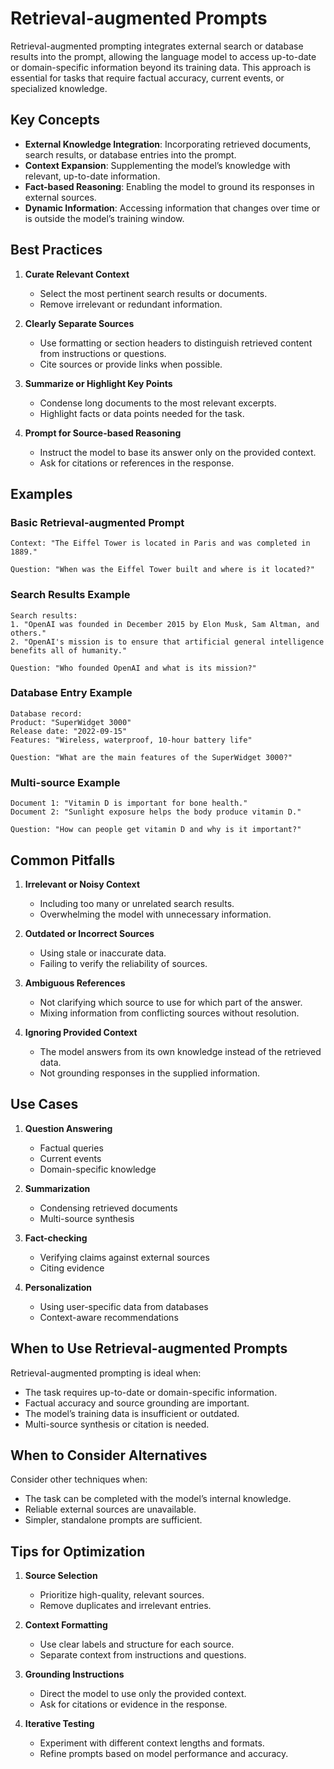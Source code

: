 # Retrieval-augmented Prompts

Retrieval-augmented prompting integrates external search or database results into the prompt, allowing the language model to access up-to-date or domain-specific information beyond its training data. This approach is essential for tasks that require factual accuracy, current events, or specialized knowledge.

## Key Concepts

- **External Knowledge Integration**: Incorporating retrieved documents, search results, or database entries into the prompt.
- **Context Expansion**: Supplementing the model’s knowledge with relevant, up-to-date information.
- **Fact-based Reasoning**: Enabling the model to ground its responses in external sources.
- **Dynamic Information**: Accessing information that changes over time or is outside the model’s training window.

## Best Practices

1. **Curate Relevant Context**
   - Select the most pertinent search results or documents.
   - Remove irrelevant or redundant information.

2. **Clearly Separate Sources**
   - Use formatting or section headers to distinguish retrieved content from instructions or questions.
   - Cite sources or provide links when possible.

3. **Summarize or Highlight Key Points**
   - Condense long documents to the most relevant excerpts.
   - Highlight facts or data points needed for the task.

4. **Prompt for Source-based Reasoning**
   - Instruct the model to base its answer only on the provided context.
   - Ask for citations or references in the response.

## Examples

### Basic Retrieval-augmented Prompt
```
Context: "The Eiffel Tower is located in Paris and was completed in 1889."

Question: "When was the Eiffel Tower built and where is it located?"
```

### Search Results Example
```
Search results:
1. "OpenAI was founded in December 2015 by Elon Musk, Sam Altman, and others."
2. "OpenAI's mission is to ensure that artificial general intelligence benefits all of humanity."

Question: "Who founded OpenAI and what is its mission?"
```

### Database Entry Example
```
Database record:
Product: "SuperWidget 3000"
Release date: "2022-09-15"
Features: "Wireless, waterproof, 10-hour battery life"

Question: "What are the main features of the SuperWidget 3000?"
```

### Multi-source Example
```
Document 1: "Vitamin D is important for bone health."
Document 2: "Sunlight exposure helps the body produce vitamin D."

Question: "How can people get vitamin D and why is it important?"
```

## Common Pitfalls

1. **Irrelevant or Noisy Context**
   - Including too many or unrelated search results.
   - Overwhelming the model with unnecessary information.

2. **Outdated or Incorrect Sources**
   - Using stale or inaccurate data.
   - Failing to verify the reliability of sources.

3. **Ambiguous References**
   - Not clarifying which source to use for which part of the answer.
   - Mixing information from conflicting sources without resolution.

4. **Ignoring Provided Context**
   - The model answers from its own knowledge instead of the retrieved data.
   - Not grounding responses in the supplied information.

## Use Cases

1. **Question Answering**
   - Factual queries
   - Current events
   - Domain-specific knowledge

2. **Summarization**
   - Condensing retrieved documents
   - Multi-source synthesis

3. **Fact-checking**
   - Verifying claims against external sources
   - Citing evidence

4. **Personalization**
   - Using user-specific data from databases
   - Context-aware recommendations

## When to Use Retrieval-augmented Prompts

Retrieval-augmented prompting is ideal when:
- The task requires up-to-date or domain-specific information.
- Factual accuracy and source grounding are important.
- The model’s training data is insufficient or outdated.
- Multi-source synthesis or citation is needed.

## When to Consider Alternatives

Consider other techniques when:
- The task can be completed with the model’s internal knowledge.
- Reliable external sources are unavailable.
- Simpler, standalone prompts are sufficient.

## Tips for Optimization

1. **Source Selection**
   - Prioritize high-quality, relevant sources.
   - Remove duplicates and irrelevant entries.

2. **Context Formatting**
   - Use clear labels and structure for each source.
   - Separate context from instructions and questions.

3. **Grounding Instructions**
   - Direct the model to use only the provided context.
   - Ask for citations or evidence in the response.

4. **Iterative Testing**
   - Experiment with different context lengths and formats.
   - Refine prompts based on model performance and accuracy.
